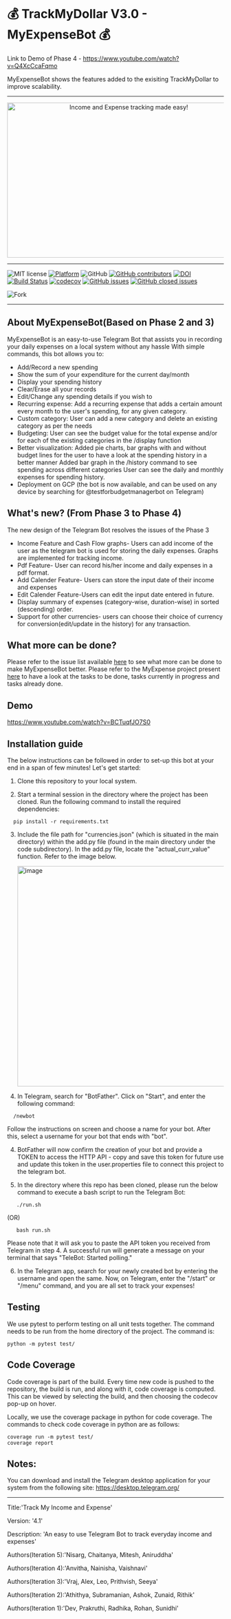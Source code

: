 # 💰 TrackMyDollar V3.0 - MyExpenseBot 💰

Link to Demo of Phase 4 - https://www.youtube.com/watch?v=Q4XcCcaFqmo

MyExpenseBot shows the features added to the exisiting TrackMyDollar to improve scalability.
<hr>
<p align="center">
<a><img  height=360 width=550 
  src="https://github.com/nainisha-b/MyExpenseBot/blob/main/docs/Tracking_income_and_expenses.png" alt="Income and Expense tracking made easy!"></a>
</p>
<hr>

![MIT license](https://img.shields.io/badge/License-MIT-green.svg)
[![Platform](https://img.shields.io/badge/Platform-Telegram-blue)](https://desktop.telegram.org/)
![GitHub](https://img.shields.io/badge/Language-Python-blue.svg)
[![GitHub contributors](https://img.shields.io/github/contributors/nainisha-b/MyExpenseBot)](https://github.com/nainisha-b/MyExpenseBot/graphs/contributors)
[![DOI](https://zenodo.org/badge/414661894.svg)](https://zenodo.org/badge/latestdoi/414661894)
[![Build Status](https://app.travis-ci.com/sak007/MyDollarBot-BOTGo.svg?branch=main)](https://app.travis-ci.com/github/sak007/MyDollarBot-BOTGo)
[![codecov](https://codecov.io/gh/sak007/MyDollarBot-BOTGo/branch/main/graph/badge.svg?token=5AYMR8MNMP)](https://codecov.io/gh/sak007/MyDollarBot-BOTGo)
[![GitHub issues](https://img.shields.io/github/issues/nainisha-b/MyExpenseBot)](https://github.com/nainisha-b/MyExpenseBot/issues?q=is%3Aopen+is%3Aissue)
[![GitHub closed issues](https://img.shields.io/github/issues-closed/nainisha-b/MyExpenseBot)](https://github.com/nainisha-b/MyExpenseBot/issues?q=is%3Aissue+is%3Aclosed)

![Fork](https://img.shields.io/github/forks/nainisha-b/MyExpenseBot?style=social)
<hr>

## About MyExpenseBot(Based on Phase 2 and 3)

MyExpenseBot is an easy-to-use Telegram Bot that assists you in recording your daily expenses on a local system without any hassle 
With simple commands, this bot allows you to:
- Add/Record a new spending
- Show the sum of your expenditure for the current day/month
- Display your spending history
- Clear/Erase all your records
- Edit/Change any spending details if you wish to
- Recurring expense:
  Add a recurring expense that adds a certain amount every month to the user's spending, for any given category.
- Custom category:
  User can add a new category and delete an existing category as per the needs
- Budgeting:
  User can see the budget value for the total expense and/or for each of the existing categories in the /display function
- Better visualization:
  Added pie charts, bar graphs with and without budget lines for the user to have a look at the spending history in a better manner
  Added bar graph in the /history command to see spending across different categories
  User can see the daily and monthly expenses for spending history.
- Deployment on GCP (the bot is now available, and can be used on any device by searching for @testforbudgetmanagerbot on Telegram) 

## What's new? (From Phase 3 to Phase 4)
The new design of the Telegram Bot resolves the issues of the Phase 3
- Income Feature and Cash Flow graphs- Users can add income of the user as the telegram bot is used for storing the daily expenses. Graphs are implemented for tracking income.
- Pdf Feature- User can record his/her income and daily expenses in a pdf format.
- Add Calender Feature- Users can store the input date of their income and expenses
- Edit Calender Feature-Users can edit the input date entered in future.
- Display summary of expenses (category-wise, duration-wise) in sorted (descending) order.
- Support for other currencies- users can choose their choice of currency for conversion(edit/update in the history) for any transaction.

## What more can be done?
Please refer to the issue list available [here](https://github.com/orgs/NCSU-Group70-CSC505-SE-Fall-23/projects/1/views/1) to see what more can be done to make MyExpenseBot better. Please refer to the MyExpense project present [here](https://github.com/users/nainisha-b/projects/1) to have a look at the tasks to be done, tasks currently in progress and tasks already done.


## Demo

https://www.youtube.com/watch?v=BCTuqfJO7S0

## Installation guide

The below instructions can be followed in order to set-up this bot at your end in a span of few minutes! Let's get started:

1. Clone this repository to your local system.

2. Start a terminal session in the directory where the project has been cloned. Run the following command to install the required dependencies:
```
  pip install -r requirements.txt
```

3. Include the file path for "currencies.json" (which is situated in the main directory) within the add.py file (found in the main directory under the code subdirectory). In the add.py file, locate the "actual_curr_value" function. Refer to the image below.

   <img width="512" alt="image" src="https://github.com/NCSU-Group70-CSC505-SE-Fall-23/MyExpenseBot/assets/70905787/43ea13cb-b141-4ca1-a806-8f6d3354fdb6">


3. In Telegram, search for "BotFather". Click on "Start", and enter the following command:
```
  /newbot
```
Follow the instructions on screen and choose a name for your bot. After this, select a username for your bot that ends with "bot".

4. BotFather will now confirm the creation of your bot and provide a TOKEN to access the HTTP API - copy and save this token for future use and update this token in the user.properties file to connect this project to the telegram bot.

5. In the directory where this repo has been cloned, please run the below command to execute a bash script to run the Telegram Bot:
```
   ./run.sh
```
(OR)
```
   bash run.sh
```
Please note that it will ask you to paste the API token you received from Telegram in step 4.
A successful run will generate a message on your terminal that says "TeleBot: Started polling." 

6. In the Telegram app, search for your newly created bot by entering the username and open the same. Now, on Telegram, enter the "/start" or "/menu" command, and you are all set to track your expenses!

## Testing

We use pytest to perform testing on all unit tests together. The command needs to be run from the home directory of the project. The command is:
```
python -m pytest test/
```

## Code Coverage

Code coverage is part of the build. Every time new code is pushed to the repository, the build is run, and along with it, code coverage is computed. This can be viewed by selecting the build, and then choosing the codecov pop-up on hover.

Locally, we use the coverage package in python for code coverage. The commands to check code coverage in python are as follows:

```
coverage run -m pytest test/
coverage report
```

## Notes:
You can download and install the Telegram desktop application for your system from the following site: https://desktop.telegram.org/


<hr>
<p>Title:'Track My Income and Expense'</p>
<p>Version: '4.1'</p>
<p>Description: 'An easy to use Telegram Bot to track everyday income and expenses'</p>
<p>Authors(Iteration 5):'Nisarg, Chaitanya, Mitesh, Aniruddha'</p>
<p>Authors(Iteration 4):'Anvitha, Nainisha, Vaishnavi'</p>
<p>Authors(Iteration 3):'Vraj, Alex, Leo, Prithvish, Seeya'</p>
<p>Authors(Iteration 2):'Athithya, Subramanian, Ashok, Zunaid, Rithik'</p>
<p>Authors(Iteration 1):'Dev, Prakruthi, Radhika, Rohan, Sunidhi'</p>
